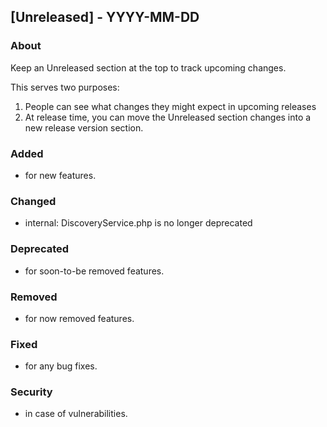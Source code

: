 ## [Unreleased] - YYYY-MM-DD

### About

Keep an Unreleased section at the top to track upcoming changes.

This serves two purposes:

1. People can see what changes they might expect in upcoming releases
2. At release time, you can move the Unreleased section changes into a new release version section.

### Added
- for new features.

### Changed
- internal: DiscoveryService.php is no longer deprecated

### Deprecated
- for soon-to-be removed features.

### Removed
- for now removed features.

### Fixed
- for any bug fixes.

### Security
- in case of vulnerabilities.
